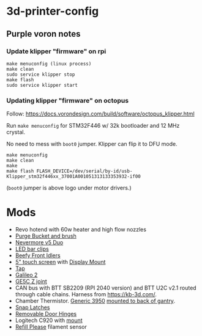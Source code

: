 # 3d-printer-config

## Purple voron notes

### Update klipper "firmware" on rpi

```
make menuconfig (linux process)
make clean
sudo service klipper stop
make flash
sudo service klipper start
```

### Updating klipper "firmware" on octopus

Follow: https://docs.vorondesign.com/build/software/octopus_klipper.html

Run `make menuconfig` for STM32F446 w/ 32k bootloader and 12 MHz crystal.

No need to mess with `boot0` jumper. Klipper can flip it to DFU mode.

```
make menuconfig
make clean
make
make flash FLASH_DEVICE=/dev/serial/by-id/usb-Klipper_stm32f446xx_37001A001051313133353932-if00
```

(`boot0` jumper is above logo under motor drivers.)

# Mods

- Revo hotend with 60w heater and high flow nozzles
- [Purge Bucket and
  brush](https://github.com/VoronDesign/VoronUsers/tree/main/orphaned_mods/edwardyeeks/Decontaminator_Purge_Bucket_%26_Nozzle_Scrubber)
- [Nevermore v5 Duo](https://github.com/nevermore3d/Nevermore_Micro)
- [LED bar
  clips](https://github.com/VoronDesign/VoronUsers/tree/main/printer_mods/eddie/LED_Bar_Clip)
- [Beefy Front Idlers](https://github.com/clee/VoronBFI)
- [5" touch
  screen](https://www.fabreeko.com/products/raspberry-pi-5-inch-touch-screen-ips-800x480-by-fysetc)
  with [Display
  Mount](https://github.com/VoronDesign/VoronUsers/tree/main/printer_mods/Tircown/Display_mount_5inch)
- [Tap](https://github.com/VoronDesign/Voron-Tap)
- [Galileo 2](https://github.com/JaredC01/Galileo2)
- [GE5C Z
  joint](https://github.com/VoronDesign/VoronUsers/tree/main/printer_mods/hartk1213/Voron2.4_GE5C)
- CAN bus with BTT SB2209 (RPI 2040 version) and BTT U2C v2.1 routed through
  cable chains. Harness from https://kb-3d.com/.
- Chamber Thermistor. [Generic
  3950](https://www.amazon.com/gp/product/B07D9LSKWK/ref=ppx_yo_dt_b_search_asin_title?ie=UTF8&psc=1)
  [mounted to back of
  gantry](https://github.com/VoronDesign/VoronUsers/tree/main/printer_mods/samwiseg0/extrusion_thermistor_mount).
- [Snap
  Latches](https://github.com/VoronDesign/VoronUsers/tree/main/printer_mods/richardjm/snap-latch-2020)
- [Removable Door
  Hinges](https://github.com/VoronDesign/VoronUsers/tree/main/printer_mods/ElPoPo/RemovableDoors)
- Logitech C920 with
  [mount](https://github.com/VoronDesign/VoronUsers/tree/main/printer_mods/PsychoShaft/C92X_PsycHoShafts_Mount)
- [Refill
  Please](https://github.com/VoronDesign/VoronUsers/tree/main/printer_mods/JD/RefillPlease)
  filament sensor

